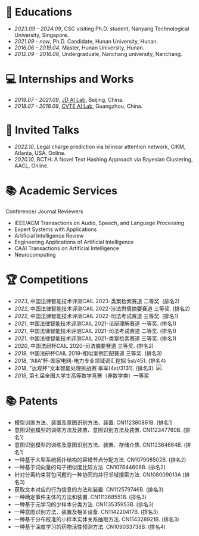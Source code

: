 
# 📖 Educations
- *2023.09 - 2024.09*, CSC visiting Ph.D. student, Nanyang Technological University, Singapore.
- *2021.09 - now*, Ph.D. Candidate, Hunan University, Hunan.
- *2016.06 - 2019.04*, Master, Hunan University, Hunan.
- *2012.09 - 2016.06*, Undergraduate, Nanchang university, Nanchang.

# 💻 Internships and Works
- *2019.07 - 2021.09*, [JD AI Lab](https://www.jd.com/), Beijing, China.
- *2018.07 - 2018.09*, [CVTE AI Lab](https://research.cvte.com/?locale=en-US), Guangzhou, China.

# 💬 Invited Talks
- *2022.10*, Legal charge prediction via bilinear attention network, CIKM, Atlanta, USA, Online.
- *2020.10*, BCTH: A Novel Text Hashing Approach via Bayesian Clustering, AACL, Online.

# 📚 Academic Services
Conference/ Journal Reviewers
- IEEE/ACM Transactions on Audio, Speech, and Language Processing
- Expert Systems with Applications
- Artificial Intelligence Review
- Engineering Applications of Artificial Intelligence
- CAAI Transactions on Artificial Intelligence
- Neurocomputing

# 🏆 Competitions
- *2023*, 中国法律智能技术评测CAIL 2023-类案检索赛道 二等奖. (排名2)
- *2022*, 中国法律智能技术评测CAIL 2022-涉法舆情摘要赛道 三等奖. (排名2)
- *2022*, 中国法律智能技术评测CAIL 2022-司法考试赛道 三等奖. (排名1)
- *2021*, 中国法律智能技术评测CAIL 2021-论辩理解赛道 一等奖. (排名1) 
- *2021*, 中国法律智能技术评测CAIL 2021-司法考试赛道 二等奖. (排名1)
- *2021*, 中国法律智能技术评测CAIL 2021-类案检索赛道 三等奖. (排名1)
- *2020*, 中国法研杯CAIL 2020-司法摘要赛道 三等奖. (排名2)
- *2019*, 中国法研杯CAIL 2019-相似案例匹配赛道 三等奖. (排名3)
- *2018*, “AIIA”杯-国家电网-电力专业领域词汇挖掘 5st/451. (排名4) 
- *2018*, "达观杯"文本智能处理挑战赛 季军(4st/3131). (排名3). [![](https://img.shields.io/badge/GitHub-white?style=flat&logo=github&logoColor=black&color=white)](https://github.com/hecongqing/2018-daguan-competition) 
- *2015*, 第七届全国大学生高等数学竞赛（非数学类）一等奖

# 📚 Patents
- 模型训练方法、装置及意图识别方法、装置. CN112380861B. (排名1)
- 意图识别模型的训练方法及装置、意图识别方法及装置. CN112347760B. (排名1)
- 意图识别模型的训练及意图识别方法、装置、存储介质. CN112364664B. (排名1)
- 一种基于大型系统拓扑结构的容错节点分配方法. CN107908502B. (排名2)
- 一种基于词向量的句子相似度比较方法. CN107844608B. (排名2)
- 针对分离约束背包问题的一种协同的并行邻域搜索方法. CN108009013A (排名3)
- 获取文本对应的行为信息的方法和装置. CN112579746B. (排名3)
- 一种确定事件主体的方法和装置. CN111368551B. (排名3)
- 一种基于元学习的少样本分类方法. CN113535953B. (排名3)
- 一种意图识别方法、装置及相关设备. CN114220417B. (排名3)
- 一种基于分布校准的小样本实体关系抽取方法. CN114328921B. (排名3)
- 一种基于深度学习的药物活性预测方法. CN109033738B. (排名4)

<!--
# 🤝 Collaborators
It’s my pleasure and great honor to work with these talented scholars.
- [Jiawei Wang](https://scholar.google.com.hk/citations?user=ijtp4KIAAAAJ&hl=zh-CN), Research Fellow at NUS ([NExT++ research center](https://www.nextcenter.org/)).
- [Tong Xiao](https://tongxiao-cs.github.io/), Research Fellow at THU.
- [Shaozu Yuan](https://airsyuan.github.io/), JD AI Lab.
- [Yuming Zhao](https://scholar.google.com/citations?user=_wnpdNcAAAAJ&hl=zh-CN), JD AI Lab.
- [Meihuizi Jia](https://jmhz24.github.io), a joint Ph.D. candidate at BIT and NTU.
-->
